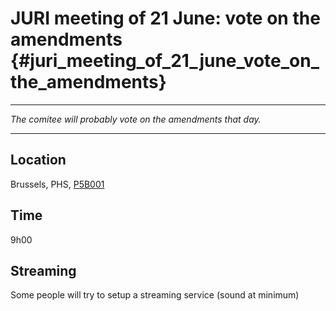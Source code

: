 # JURI meeting of 21 June: vote on the amendments {#juri_meeting_of_21_june_vote_on_the_amendments}

------------------------------------------------------------------------

*The comitee will probably vote on the amendments that day.*

------------------------------------------------------------------------

## Location

Brussels, PHS, [P5B001](P5B001 "wikilink")

## Time

9h00

## Streaming

Some people will try to setup a streaming service (sound at minimum)
